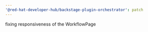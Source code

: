 ```yaml
---
'@red-hat-developer-hub/backstage-plugin-orchestrator': patch
---
```


fixing responsiveness of the WorkflowPage
